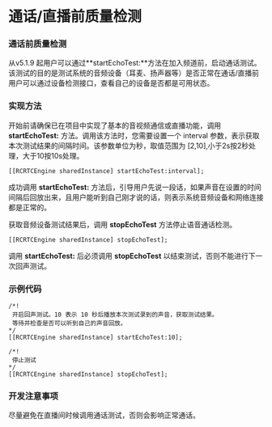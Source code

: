 # 通话/直播前质量检测
### 通话前质量检测
从v5.1.9 起用户可以通过**startEchoTest:**方法在加入频道前，启动通话测试。该测试的目的是测试系统的音频设备（耳麦、扬声器等）是否正常在通话/直播前 用户可以通过设备检测接口，查看自己的设备是否都是可用状态。

### 实现方法

开始前请确保已在项目中实现了基本的音视频通信或直播功能，调用 **startEchoTest:** 方法。调用该方法时，您需要设置一个 interval 参数，表示获取本次测试结果的间隔时间。该参数单位为秒，取值范围为 [2,10],小于2s按2秒处理，大于10按10s处理。
```
[[RCRTCEngine sharedInstance] startEchoTest:interval];
```
成功调用 **startEchoTest:** 方法后，引导用户先说一段话，如果声音在设置的时间间隔后回放出来，且用户能听到自己刚才说的话，则表示系统音频设备和网络连接都是正常的。

获取音频设备测试结果后，调用 **stopEchoTest** 方法停止语音通话检测。
```
[[RCRTCEngine sharedInstance] stopEchoTest];
```
 调用 **startEchoTest:** 后必须调用 **stopEchoTest** 以结束测试，否则不能进行下一次回声测试。

### 示例代码

```
/*!
 开启回声测试。10 表示 10 秒后播放本次测试录到的声音，获取测试结果。    
 等待并检查是否可以听到自己的声音回放。
*/ 
[[RCRTCEngine sharedInstance] startEchoTest:10];

/*!
 停止测试
*/ 
[[RCRTCEngine sharedInstance] stopEchoTest];
```

### 开发注意事项
 尽量避免在直播间时候调用通话测试，否则会影响正常通话。



